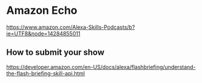 # Amazon Echo
https://www.amazon.com/Alexa-Skills-Podcasts/b?ie=UTF8&node=14284855011

## How to submit your show
https://developer.amazon.com/en-US/docs/alexa/flashbriefing/understand-the-flash-briefing-skill-api.html